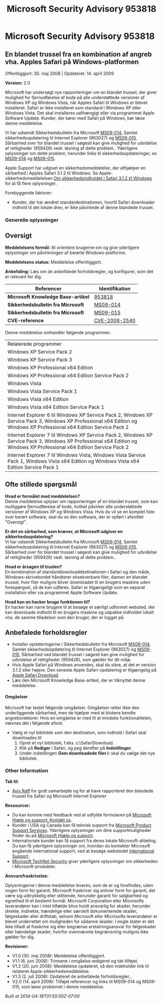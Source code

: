 ﻿---
title: Microsoft Security Advisory 953818
TOCTitle: "953818"
ms:assetid: "953818"
ms:mtpsurl: https://technet.microsoft.com/da-DK/library/953818(v=Security.10)
ms:contentKeyID: 61223892
ms.date: 04/18/2014
mtps_version: v=Security.10
ms.translationtype: HT
---

# Microsoft Security Advisory 953818

## En blandet trussel fra en kombination af angreb vha. Apples Safari på Windows-platformen

Offentliggjort: 30. maj 2008 | Opdateret: 14. april 2009

**Version:** 2.0

Microsoft har undersøgt nye rapporteringer om en blandet trussel, der giver mulighed for fjernudførelse af kode på alle understøttede versioner af Windows XP og Windows Vista, når Apples Safari til Windows er blevet installeret. Safari er ikke installeret som standard i Windows XP eller Windows Vista. Det skal installeres uafhængigt eller via programmet Apple Software Update. Kunder, der kører med Safari på Windows, bør læse denne meddelelse.

Vi har udsendt Sikkerhedsbulletin fra Microsoft [MS09-014](http://go.microsoft.com/fwlink/?linkid=146659), Samlet sikkerhedsopdatering til Internet Explorer (963027) og [MS09-015](http://go.microsoft.com/fwlink/?linkid=146803), Sårbarhed over for blandet trussel i søgesti kan give mulighed for udvidelse af rettigheder (959426) vedr. løsning af dette problem.. Yderligere oplysninger om dette problem, herunder links til sikkerhedsopdateringer, se [MS09-014](http://go.microsoft.com/fwlink/?linkid=146659) og [MS09-015](http://go.microsoft.com/fwlink/?linkid=146803).

Apple Support har udgivet en sikkerhedsmeddelelse, der afhjælper en sårbarhed i Apples Safari 3.1.2 til Windows. Se Apple-sikkerhedsmeddelelsen [Om sikkerhedsindholdet i Safari 3.1.2 til Windows](http://support.apple.com/kb/ht2092) for at få flere oplysninger.

Forebyggende faktorer:

  - Kunder, der har ændret standardestinationen, hvortil Safari downloader indhold til det lokale drev, er ikke påvirkede af denne blandede trussel.

### Generelle oplysninger

## Oversigt

**Meddelelsens formål:** At orientere brugerne om og give yderligere oplysninger om påvirkningen af berørte Windows-platforme.

**Meddelelsens status:** Meddelelse offentliggjort.

**Anbefaling:** Læs om de anbefalede forholdsregler, og konfigurer, som det er relevant for dig.

<table>
<thead>
<tr class="header">
<th>Referencer</th>
<th>Identifikation</th>
</tr>
</thead>
<tbody>
<tr class="odd">
<td><strong>Microsoft Knowledge Base-artikel</strong></td>
<td><a href="http://support.microsoft.com/kb/953818">953818</a></td>
</tr>
<tr class="even">
<td><strong>Sikkerhedsbulletin fra Microsoft</strong></td>
<td><a href="http://go.microsoft.com/fwlink/?linkid=146659">MS09-014</a></td>
</tr>
<tr class="odd">
<td><strong>Sikkerhedsbulletin fra Microsoft</strong></td>
<td><a href="http://go.microsoft.com/fwlink/?linkid=146803">MS09-015</a></td>
</tr>
<tr class="even">
<td><strong>CVE-reference</strong></td>
<td><a href="http://www.cve.mitre.org/cgi-bin/cvename.cgi?name=cve-2008-2540">CVE-2008-2540</a></td>
</tr>
</tbody>
</table>


Denne meddelelse omhandler følgende programmer.

<table>
<tbody>
<tr class="odd">
<td>Relaterede programmer</td>
</tr>
<tr class="even">
<td>Windows XP Service Pack 2</td>
</tr>
<tr class="odd">
<td>Windows XP Service Pack 3</td>
</tr>
<tr class="even">
<td>Windows XP Professional x64 Edition</td>
</tr>
<tr class="odd">
<td>Windows XP Professional x64 Edition Service Pack 2</td>
</tr>
<tr class="even">
<td>Windows Vista</td>
</tr>
<tr class="odd">
<td>Windows Vista Service Pack 1</td>
</tr>
<tr class="even">
<td>Windows Vista x64 Edition</td>
</tr>
<tr class="odd">
<td>Windows Vista x64 Edition Service Pack 1</td>
</tr>
<tr class="even">
<td>Internet Explorer 6 til Windows XP Service Pack 2, Windows XP Service Pack 3, Windows XP Professional x64 Edition og Windows XP Professional x64 Edition Service Pack 2</td>
</tr>
<tr class="odd">
<td>Internet Explorer 7 til Windows XP Service Pack 2, Windows XP Service Pack 3, Windows XP Professional x64 Edition og Windows XP Professional x64 Edition Service Pack 2</td>
</tr>
<tr class="even">
<td>Internet Explorer 7 til Windows Vista, Windows Vista Service Pack 1, Windows Vista x64 Edition og Windows Vista x64 Edition Service Pack 1</td>
</tr>
</tbody>
</table>


## Ofte stillede spørgsmål

**Hvad er formålet med meddelelsen?**  
Denne meddelelse oplyser om rapporteringer af en blandet trussel, som kan mulliggøre fjernudførelse af kode, hvilket påvirker alle understøttede versioner af Windows XP og Windows Vista. Hvis du vil se en komplet liste over berørt software, skal du se den software, der er opført i afsnittet "Oversigt".

**Er det en sårbarhed, som kræver, at Microsoft udgiver en sikkerhedsopdatering?**  
Vi har udsendt Sikkerhedsbulletin fra Microsoft [MS09-014](http://go.microsoft.com/fwlink/?linkid=146659), Samlet sikkerhedsopdatering til Internet Explorer (963027) og [MS09-015](http://go.microsoft.com/fwlink/?linkid=146803), Sårbarhed over for blandet trussel i søgesti kan give mulighed for udvidelse af rettigheder (959426) vedr. løsning af dette problem..

**Hvad er årsagen til truslen?**  
En kombination af standarddownloaddestinationen i Safari og den måde, Windows-skrivebordet håndterer eksekverbare filer, danner en blandet trussel, hvor filer muligvis bliver downloadet til en brugers maskine uden forespørgsel, så de kan udføres. Safari er tilgængeligt som en separat installation eller via programmet Apple Software Update.

**Hvad kan en hacker bruge funktionen til?**  
En hacker kan narre brugere til at besøge et særligt udformet websted, der kan downloade indhold til en brugers maskine og udpakke indholdet lokalt vha. de samme tilladelser som den bruger, der er logget på.

## Anbefalede forholdsregler

  - Installer opdateringerne i Sikkerhedsbulletin fra Microsoft [MS09-014](http://go.microsoft.com/fwlink/?linkid=146659), Samlet sikkerhedsopdatering til Internet Explorer (963027) og [MS09-015](http://go.microsoft.com/fwlink/?linkid=146803), Sårbarhed ved blandet trussel i søgesti kan give mulighed for udvidelse af rettigheder (959426), som gælder for dit miljø.
  - Hvis Apple Safari på Windows anvendes, skal du sikre, at det er version 3.1.2 eller højere. Den seneste Apple Safari-opdatering er tilgængelig på [Apple Safari Download](http://www.apple.com/safari/download/).
  - Læs den Microsoft Knowledge Base-artikel, der er tilknyttet denne meddelelse.

#### Omgåelser

Microsoft har testet følgende omgåelser. Omgåelser retter ikke den underliggende sårbarhed, men de hjælper med at blokere kendte angrebsvektorer. Hvis en omgåelse er med til at mindske funktionaliteten, nævnes det i følgende afsnit.

  - Vælg et nyt bibliotek som den destination, som indhold i Safari skal downloades til
    1.  Opret et nyt bibliotek, f.eks. c:\\SafariDownload.
    2.  Klik på **Rediger** i Safari, og peg derefter på **Indstillinger**.
    3.  Under indstillingen **Gem downloadede filer i:** skal du vælge det nye bibliotek.

### Other Information

**Tak til:**

  - [Aviv Raff](http://aviv.raffon.net/) for godt samarbejde og for at have rapporteret den blandede trussel fra Safari og Microsoft Internet Explorer

**Ressourcer:**

  - Du kan komme med feedback ved at udfylde formularen på [Microsoft Hjælp og support: Kontakt os](https://support.microsoft.com/common/survey.aspx?scid=sw;en;1257&amp;showpage=1&amp;ws=technet&amp;sd=tech).
  - Kunder i USA og Canada kan få teknisk support fra [Microsoft Product Support Services](http://go.microsoft.com/fwlink/?linkid=21131). Yderligere oplysninger om dine supportmuligheder finder du på [Microsoft Hjælp og support](http://support.microsoft.com/).
  - Internationale kunder kan få support fra deres lokale Microsoft-afdeling. Du kan få yderligere oplysninger om, hvordan du kontakter Microsoft angående international support, ved at besøge webstedet [International Support](http://go.microsoft.com/fwlink/?linkid=21155).
  - [Microsoft TechNet Security](http://go.microsoft.com/fwlink/?linkid=21132) giver yderligere oplysninger om sikkerheden i Microsoft-produkter.

**Ansvarsfraskrivelse:**

Oplysningerne i denne meddelelse leveres, som de er og forefindes, uden nogen form for garanti. Microsoft fraskriver sig enhver form for garanti, det være sig udtrykkelig eller stiltiende, herunder garanti for salgbarhed og egnethed til et bestemt formål. Microsoft Corporation eller Microsofts leverandører kan i intet tilfælde blive holdt ansvarlig for skader, herunder direkte, indirekte, hændelige eller særskilt dokumenterede skader, følgeskader eller driftstab, selvom Microsoft eller Microsofts leverandører er blevet underrettet om muligheden for sådanne skader. I nogle stater er det ikke tilladt at fraskrive sig eller begrænse erstatningsansvar for følgeskader eller hændelige skader, hvorfor ovennævnte begrænsning muligvis ikke gælder for dig.

**Revisioner:**

  - V1.0 (30. maj 2008): Meddelelse offentliggjort.
  - V1.1 (6. juni 2008): Trinnene i omgåelse redigeret og tak tilføjet.
  - V1.2 (20. juni 2008): Meddelelse opdateret, så den indeholder link til relateret Apple-sikkerhedsmeddelelse.
  - V1.3 (2. juli 2008): Opdateret de anbefalede forholdsregler..
  - V2.0 (14. april 2009): Tilføjet referencer og links til MS09-014 og MS09-015, som løser problemet i denne meddelelse.

*Built at 2014-04-18T01:50:00Z-07:00*


